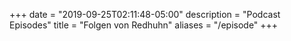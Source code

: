 +++
date = "2019-09-25T02:11:48-05:00"
description = "Podcast Episodes"
title = "Folgen von Redhuhn"
aliases = "/episode"
+++